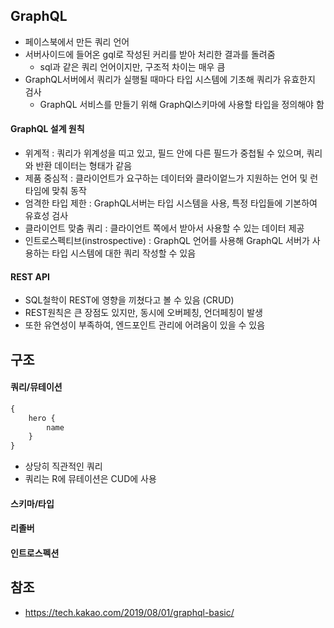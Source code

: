 ## GraphQL
- 페이스북에서 만든 쿼리 언어
- 서버사이드에 들어온 gql로 작성된 커리를 받아 처리한 결과를 돌려줌
    - sql과 같은 쿼리 언어이지만, 구조적 차이는 매우 큼
- GraphQL서버에서 쿼리가 실행될 때마다 타입 시스템에 기초해 쿼리가 유효한지 검사
    - GraphQL 서비스를 만들기 위해 GraphQl스키마에 사용할 타입을 정의해야 함

#### GraphQL 설계 원칙
- 위계적 : 쿼리가 위계성을 띠고 있고, 필드 안에 다른 필드가 중첩될 수 있으며, 쿼리와 반환 데이터는 형태가 같음
- 제품 중심적 : 클라이언트가 요구하는 데이터와 클라이엍느가 지원하는 언어 및 런타임에 맞춰 동작
- 엄격한 타입 제한 : GraphQL서버는 타입 시스템을 사용, 특정 타입들에 기본하여 유효성 검사
- 클라이언트 맞춤 쿼리 : 클라이언트 쪽에서 받아서 사용할 수 있는 데이터 제공
- 인트로스펙티브(instrospective) : GraphQL 언어를 사용해 GraphQL 서버가 사용하는 타입 시스템에 대한 쿼리 작성할 수 있음

#### REST API
- SQL철학이 REST에 영향을 끼쳤다고 볼 수 있음 (CRUD)
- REST원칙은 큰 장점도 있지만, 동시에 오버페칭, 언더페칭이 발생
- 또한 유연성이 부족하여, 엔드포인트 관리에 어려움이 있을 수 있음

## 구조

#### 쿼리/뮤테이션

```GraphQL
{
    hero {
        name
    }
}
```

- 상당히 직관적인 쿼리
- 쿼리는 R에 뮤테이션은 CUD에 사용

#### 스키마/타입

#### 리졸버

#### 인트로스펙션

## 참조
- https://tech.kakao.com/2019/08/01/graphql-basic/
